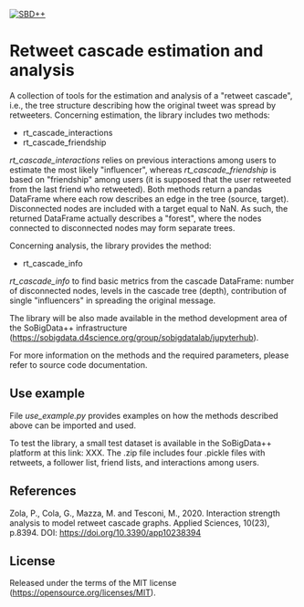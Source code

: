 [![SBD++](https://img.shields.io/badge/Available%20on-SoBigData%2B%2B-green)](https://sobigdata.d4science.org/group/sobigdata-gateway/explore?siteId=20371853)

Retweet cascade estimation and analysis
=========================================================
A collection of tools for the estimation and analysis of a "retweet cascade", i.e., the tree structure describing how the original tweet was spread by retweeters. Concerning estimation, the library includes two methods: 
* rt_cascade_interactions 
* rt_cascade_friendship

*rt_cascade_interactions* relies on previous interactions among users to estimate the most likely "influencer", whereas *rt_cascade_friendship* is based on "friendship" among users (it is supposed that the user retweeted from the last friend who retweeted). Both methods return a pandas DataFrame where each row describes an edge in the tree (source, target). Disconnected nodes are included with a target equal to NaN. As such, the returned DataFrame actually describes a "forest", where the nodes connected to disconnected nodes may form separate trees.

Concerning analysis, the library provides the method:
* rt_cascade_info

*rt_cascade_info* to find basic metrics from the cascade DataFrame: number of disconnected nodes, levels in the cascade tree (depth), contribution of single "influencers" in spreading the original message. 

The library will be also made available in the method development area of the SoBigData++ infrastructure (https://sobigdata.d4science.org/group/sobigdatalab/jupyterhub).

For more information on the methods and the required parameters, please refer to source code documentation.

Use example
------------------------------------------------

File *use_example.py* provides examples on how the methods described above can be imported and used.

To test the library, a small test dataset is available in the SoBigData++ platform at this link: XXX. The .zip file includes four .pickle files with retweets, a follower list, friend lists, and interactions among users.

References
-------------------------------------------------
Zola, P., Cola, G., Mazza, M. and Tesconi, M., 2020. Interaction strength analysis to model retweet cascade graphs. Applied Sciences, 10(23), p.8394. DOI: https://doi.org/10.3390/app10238394

License
-------------------------------------------------

Released under the terms of the MIT license (https://opensource.org/licenses/MIT).
